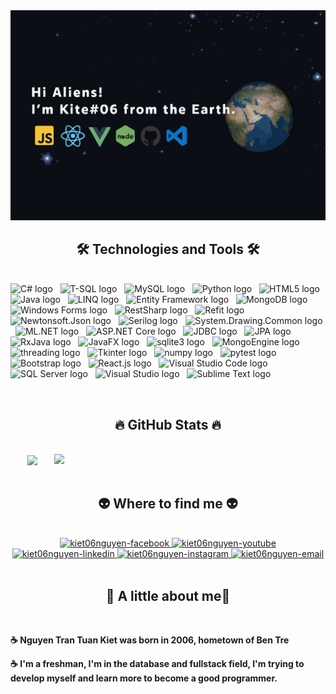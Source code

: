 <!-- Trungquandev -->
<a href="#" target="_blank">
  <img src="svg/kiet06nguyen.svg" width="1200" alt="kiet06nguyen-official" />
</a>

<h2 align="center">🛠 Technologies and Tools 🛠</h2>
<br>
<!-- https://simpleicons.org/ -->
<span><img src="https://img.shields.io/badge/C%23-68217A?logo=dotnet&logoColor=white" alt="C# logo" title="C#" height="25" /></span>
&nbsp;
<span><img src="https://img.shields.io/badge/TSQL-CC2927?logo=microsoftsqlserver&logoColor=white" alt="T-SQL logo" title="T-SQL" height="25" /></span>
&nbsp;
<span><img src="https://img.shields.io/badge/MySQL-282C34?logo=mysql&logoColor=4479A1" alt="MySQL logo" title="MySQL" height="25" /></span>
&nbsp;
<span><img src="https://img.shields.io/badge/Python-282C34?logo=python&logoColor=3776AB" alt="Python logo" title="Python" height="25" /></span>
&nbsp;
<span><img src="https://img.shields.io/badge/HTML5-282C34?logo=html5&logoColor=E34F26" alt="HTML5 logo" title="HTML5" height="25" /></span>
&nbsp;
<span><img src="https://img.shields.io/badge/Java-282C34?logo=openjdk&logoColor=E34F26" alt="Java logo" title="Java" height="25" /></span>
&nbsp;
<span><img src="https://img.shields.io/badge/LINQ-282C34?logo=microsoft&logoColor=5E5E5E" alt="LINQ logo" title="LINQ" height="25" /></span>
&nbsp;
<span><img src="https://img.shields.io/badge/Entity%20Framework-282C34?logo=microsoft&logoColor=5E5E5E" alt="Entity Framework logo" title="Entity Framework" height="25" /></span>
&nbsp;
<span><img src="https://img.shields.io/badge/MongoDB-282C34?logo=mongodb&logoColor=47A248" alt="MongoDB logo" title="MongoDB" height="25" /></span>
&nbsp;
<span><img src="https://img.shields.io/badge/Windows%20Forms-282C34?logo=microsoft&logoColor=5E5E5E" alt="Windows Forms logo" title="Windows Forms" height="25" /></span>
&nbsp;
<span><img src="https://img.shields.io/badge/RestSharp-282C34?logo=rest&logoColor=FF5733" alt="RestSharp logo" title="RestSharp" height="25" /></span>
&nbsp;
<span><img src="https://img.shields.io/badge/Refit-282C34?logo=rest&logoColor=FF5733" alt="Refit logo" title="Refit" height="25" /></span>
&nbsp;
<span><img src="https://img.shields.io/badge/Newtonsoft.Json-282C34?logo=json&logoColor=5E5E5E" alt="Newtonsoft.Json logo" title="Newtonsoft.Json" height="25" /></span>
&nbsp;
<span><img src="https://img.shields.io/badge/Serilog-282C34?logo=serilog&logoColor=4B32C3" alt="Serilog logo" title="Serilog" height="25" /></span>
&nbsp;
<span><img src="https://img.shields.io/badge/System.Drawing.Common-282C34?logo=microsoft&logoColor=5E5E5E" alt="System.Drawing.Common logo" title="System.Drawing.Common" height="25" /></span>
&nbsp;
<span><img src="https://img.shields.io/badge/ML.NET-282C34?logo=microsoft&logoColor=5E5E5E" alt="ML.NET logo" title="ML.NET" height="25" /></span>
&nbsp;
<span><img src="https://img.shields.io/badge/ASP.NET%20Core-282C34?logo=microsoft&logoColor=5E5E5E" alt="ASP.NET Core logo" title="ASP.NET Core" height="25" /></span>
&nbsp;
<span><img src="https://img.shields.io/badge/JDBC-282C34?logo=java&logoColor=007396" alt="JDBC logo" title="JDBC" height="25" /></span>
&nbsp;
<span><img src="https://img.shields.io/badge/JPA-282C34?logo=hibernate&logoColor=59666C" alt="JPA logo" title="JPA" height="25" /></span>
&nbsp;
<span><img src="https://img.shields.io/badge/RxJava-282C34?logo=reactivex&logoColor=B7178C" alt="RxJava logo" title="RxJava" height="25" /></span>
&nbsp;
<span><img src="https://img.shields.io/badge/JavaFX-282C34?logo=java&logoColor=E34F26" alt="JavaFX logo" title="JavaFX" height="25" /></span>
&nbsp;
<span><img src="https://img.shields.io/badge/sqlite3-282C34?logo=sqlite&logoColor=003B57" alt="sqlite3 logo" title="sqlite3" height="25" /></span>
&nbsp;
<span><img src="https://img.shields.io/badge/MongoEngine-282C34?logo=mongodb&logoColor=47A248" alt="MongoEngine logo" title="MongoEngine" height="25" /></span>
&nbsp;
<span><img src="https://img.shields.io/badge/threading-282C34?logo=python&logoColor=3776AB" alt="threading logo" title="threading" height="25" /></span>
&nbsp;
<span><img src="https://img.shields.io/badge/Tkinter-282C34?logo=python&logoColor=3776AB" alt="Tkinter logo" title="Tkinter" height="25" /></span>
&nbsp;
<span><img src="https://img.shields.io/badge/numpy-282C34?logo=numpy&logoColor=013243" alt="numpy logo" title="numpy" height="25" /></span>
&nbsp;
<span><img src="https://img.shields.io/badge/pytest-282C34?logo=pytest&logoColor=0A9EDC" alt="pytest logo" title="pytest" height="25" /></span>
&nbsp;
<span><img src="https://img.shields.io/badge/Bootstrap-282C34?logo=bootstrap&logoColor=7952B3" alt="Bootstrap logo" title="Bootstrap" height="25" /></span>
&nbsp;
<span><img src="https://img.shields.io/badge/React.js-282C34?logo=react&logoColor=61DAFB" alt="React.js logo" title="React.js" height="25" /></span>
&nbsp;
<span><img src="https://img.shields.io/badge/Visual%20Studio%20Code-007ACC?logo=visualstudiocode&logoColor=white" alt="Visual Studio Code logo" title="Visual Studio Code"

&nbsp;
<span><img src="https://img.shields.io/badge/SQL%20Server-282C34?logo=microsoft-sql-server&logoColor=CC2927" alt="SQL Server logo" title="SQL Server" height="25" /></span>
&nbsp;
<span><img src="https://img.shields.io/badge/Visual%20Studio-282C34?logo=visual-studio&logoColor=5C2D91" alt="Visual Studio logo" title="Visual Studio" height="25" /></span>
&nbsp;
<span><img src="https://img.shields.io/badge/Sublime%20Text-282C34?logo=sublime-text&logoColor=FF9800" alt="Sublime Text logo" title="Sublime Text" height="25" /></span>


<br>
<h2 align="center">🔥 GitHub Stats 🔥</h2>
<!-- https://github.com/anuraghazra/github-readme-stats -->
<br>
<div align=center>
  <a href="#" title="kiet06nguyen">
    <img width="315" align="center" src="https://github-readme-stats.vercel.app/api/top-langs/?username=kiet06nguyen&title_color=61dafb&text_color=ffffff&icon_color=61dafb&bg_color=20232a&langs_count=100&layout=compact&border_color=61dafb&hide_border=true" />
  </a>
  <a href="#" title="kiet06nguyen">
    <img align="right" width="434" src="https://github-readme-stats.vercel.app/api?username=kiet06nguyen&show_icons=true&theme=react&border_color=61dafb&hide_border=true&rank_icon=github&include_all_commits=true" />
  </a>
</div>

<br>
<h2 align="center">👽 Where to find me 👽</h2>
<br>
<!-- https://icons8.com -->
<div align="center">
  <a href="https://www.facebook.com/kiet06nguyen/" target="blank">
    <img src="https://img.icons8.com/bubbles/100/000000/facebook-new.png" alt="kiet06nguyen-facebook" />
  </a>
  <a href="https://youtube.com/@kiet06nguyen" target="blank">
    <img src="https://img.icons8.com/bubbles/100/000000/youtube-squared.png" alt="kiet06nguyen-youtube" />
  </a>
  <a href="https://www.linkedin.com/in/kiet06nguyen" target="blank">
    <img src="https://img.icons8.com/bubbles/100/000000/linkedin.png" alt="kiet06nguyen-linkedin" />
  </a>
  <a href="https://instagram.com/kiet06nguyen" target="blank">
    <img src="https://img.icons8.com/bubbles/100/000000/instagram.png" alt="kiet06nguyen-instagram" />
  </a>
  <a href="mailto:kiet06nguyen@gmail.com" target="top">
    <img src="https://img.icons8.com/bubbles/100/000000/apple-mail.png" alt="kiet06nguyen-email" />
  </a>
</div>

<br>

<h2 align="center">📖 A little about me📖</h2>
<br>
<p>
<p><strong>☕ Nguyen Tran Tuan Kiet was born in 2006, hometown of Ben Tre</strong></p>
<p><strong>☕ I'm a freshman, I'm in the database and fullstack field, I'm trying to develop myself and learn more to become a good programmer.</strong></p>

 
